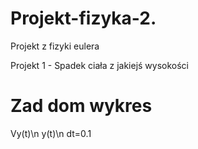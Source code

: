 # Projekt-fizyka-2.
Projekt z fizyki eulera


Projekt 1 - Spadek ciała z jakiejś wysokości


# Zad dom wykres
Vy(t)\n
y(t)\n
dt=0.1
